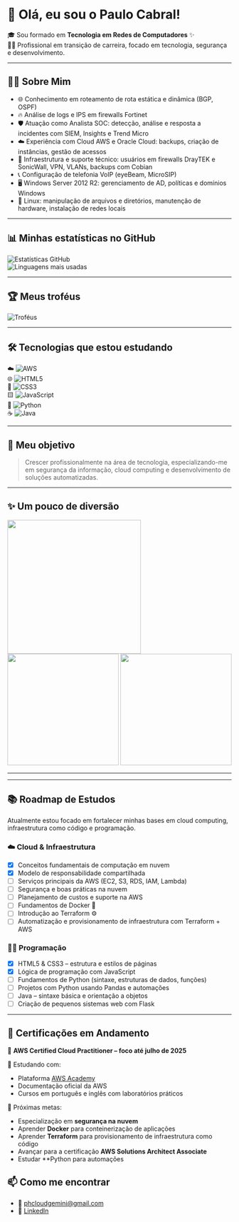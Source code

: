 # 👋 Olá, eu sou o Paulo Cabral!

🎓 Sou formado em **Tecnologia em Redes de Computadores** ✨  
🥷🚀 Profissional em transição de carreira, focado em tecnologia, segurança e desenvolvimento.

---

## 👨‍💻 Sobre Mim

- 🌐 Conhecimento em roteamento de rota estática e dinâmica (BGP, OSPF)  
- 🔥 Análise de logs e IPS em firewalls Fortinet  
- 🛡️ Atuação como Analista SOC: detecção, análise e resposta a incidentes com SIEM, Insights e Trend Micro  
- ☁️ Experiência com Cloud AWS e Oracle Cloud: backups, criação de instâncias, gestão de acessos  
- 🔧 Infraestrutura e suporte técnico: usuários em firewalls DrayTEK e SonicWall, VPN, VLANs, backups com Cobian  
- 📞 Configuração de telefonia VoIP (eyeBeam, MicroSIP)  
- 🖥️ Windows Server 2012 R2: gerenciamento de AD, políticas e domínios Windows  
- 🐧 Linux: manipulação de arquivos e diretórios, manutenção de hardware, instalação de redes locais  

---

## 📊 Minhas estatísticas no GitHub

![Estatísticas GitHub](https://github-readme-stats.vercel.app/api?username=paulocabral&show_icons=true&theme=dracula)  
![Linguagens mais usadas](https://github-readme-stats.vercel.app/api/top-langs/?username=paulocabral&layout=compact&theme=dracula)

---

## 🏆 Meus troféus

![Troféus](https://github-profile-trophy.vercel.app/?username=paulocabral&theme=monokai)

---

## 🛠️ Tecnologias que estou estudando

☁️ ![AWS](https://img.shields.io/badge/AWS-232F3E?style=for-the-badge&logo=amazonaws&logoColor=white)  
🌐 ![HTML5](https://img.shields.io/badge/HTML5-E34F26?style=for-the-badge&logo=html5&logoColor=white)  
🎨 ![CSS3](https://img.shields.io/badge/CSS3-1572B6?style=for-the-badge&logo=css3&logoColor=white)  
🟨 ![JavaScript](https://img.shields.io/badge/JavaScript-F7DF1E?style=for-the-badge&logo=javascript&logoColor=black)  
🐍 ![Python](https://img.shields.io/badge/Python-3776AB?style=for-the-badge&logo=python&logoColor=white)  
☕ ![Java](https://img.shields.io/badge/Java-ED8B00?style=for-the-badge&logo=java&logoColor=white)

---

## 🎯 Meu objetivo

> Crescer profissionalmente na área de tecnologia, especializando-me em segurança da informação, cloud computing e desenvolvimento de soluções automatizadas.

---


## ✨ Um pouco de diversão

<img src="https://media.giphy.com/media/YQitE4YNQNahy/giphy.gif" width="300"/>
<img src="https://media.giphy.com/media/YQitE4YNQNahy/giphy.gif" width="250"/>
<img src="https://media.giphy.com/media/VOgpnDOAddaN0zr9UE/giphy.gif" width="250"/>




---
---

## 📚 Roadmap de Estudos

Atualmente estou focado em fortalecer minhas bases em cloud computing, infraestrutura como código e programação.

### ☁️ Cloud & Infraestrutura
- [x] Conceitos fundamentais de computação em nuvem  
- [x] Modelo de responsabilidade compartilhada  
- [ ] Serviços principais da AWS (EC2, S3, RDS, IAM, Lambda)  
- [ ] Segurança e boas práticas na nuvem  
- [ ] Planejamento de custos e suporte na AWS  
- [ ] Fundamentos de Docker 🐳  
- [ ] Introdução ao Terraform ⚙️  
- [ ] Automatização e provisionamento de infraestrutura com Terraform + AWS  

### 👨‍💻 Programação
- [x] HTML5 & CSS3 – estrutura e estilos de páginas  
- [x] Lógica de programação com JavaScript  
- [ ] Fundamentos de Python (sintaxe, estruturas de dados, funções)  
- [ ] Projetos com Python usando Pandas e automações  
- [ ] Java – sintaxe básica e orientação a objetos  
- [ ] Criação de pequenos sistemas web com Flask  

---

## 📜 Certificações em Andamento

🎯 **AWS Certified Cloud Practitioner – foco até julho de 2025**

🧠 Estudando com:
- Plataforma [AWS Academy](https://awsacademy.instructure.com/)
- Documentação oficial da AWS
- Cursos em português e inglês com laboratórios práticos

🔐 Próximas metas:
- Especialização em **segurança na nuvem**
- Aprender **Docker** para conteinerização de aplicações
- Aprender **Terraform** para provisionamento de infraestrutura como código
- Avançar para a certificação **AWS Solutions Architect Associate**
- Estudar **Python para automações


## 📫 Como me encontrar

- 📧 phcloudgemini@gmail.com
- 🔗 [LinkedIn](www.linkedin.com/in/paulo-henrique-barbosa-cabral-077b7b142)  



